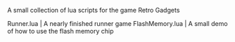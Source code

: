A small collection of lua scripts for the game Retro Gadgets

Runner.lua | A nearly finished runner game
FlashMemory.lua | A small demo of how to use the flash memory chip
